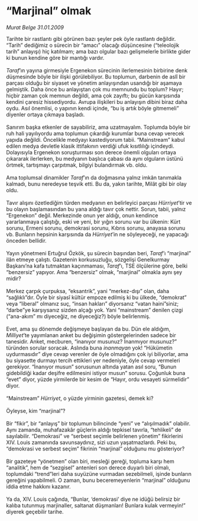 # “Marjinal” olmak

*Murat Belge 31.01.2009*

<div class="taraf_structure_2col_1zq">
<div class="margen_n">



 <p>Tarihte bir rastlantı gibi görünen bazı şeyler pek öyle rastlantı değildir. “Tarih” dediğimiz o sürecin bir “amacı” olacağı düşüncesine (“teleolojik tarih” anlayışı) hiç katılmam; ama bazı olgular bazı gelişmelerle birlikte gider ki bunun kendine göre bir mantığı vardır.<i> <br/><br/>Taraf</i>’ın yayına girmesiyle Ergenekon sürecinin ilerlemesinin birbirine denk düşmesinde böyle bir ilişki görülebiliyor. Bu toplumun, darbenin de aslî bir parçası olduğu bir siyaset ve yönetim anlayışından usandığı bir aşamaya gelmiştik. Daha önce bu anlayıştan çok mu memnundu bu toplum? Hayır; hiçbir zaman çok memnun değildi, ama çok zayıftı; bu gücün karşısında kendini çaresiz hissediyordu. Avrupa ilişkileri bu anlayışın dibini biraz daha oydu. Asıl önemlisi, o yapının kendi içinde, “bu iş artık böyle gitmemeli” diyenler ortaya çıkmaya başladı. <br/><br/>Sanırım başka etkenler de sayabiliriz, ama uzatmayalım. Toplumda böyle bir ruh hali yayılıyordu ama toplumun çıkardığı kurumlar buna cevap verecek yapıda değildi. Öncelikle medyayı kastediyorum tabii. “Mainstream” kabul edilen medya devletle klasik ittifakının verdiği ufuk kısıtlılığı içindeydi. Dolayısıyla Ergenekon soruşturması son derece önemli olguları ortaya çıkararak ilerlerken, bu medyanın başlıca çabası da aynı olguların üstünü örtmek, tartışmayı çarpıtmak, bilgiyi bulandırmak vb. oldu. <br/><br/>Ama toplumsal dinamikler <i>Taraf</i>’ın da doğmasına yalnız imkân tanımakla kalmadı, bunu neredeyse teşvik etti. Bu da, yakın tarihte, Milât gibi bir olay oldu. <br/><br/>Tavır alışını özetlediğim türden medyanın en belirleyici parçası <i>Hürriyet</i>’tir ve bu olayın başlamasından bu yana aldığı tavır çok nettir. Sorun, tabii, yalnız “Ergenekon” değil. Merkezinde onun yer aldığı, onun kendince yararlanmaya çalıştığı, eski ve yeni, bir yığın sorunu var bu ülkenin: Kürt sorunu, Ermeni sorunu, demokrasi sorunu, Kıbrıs sorunu, anayasa sorunu vb. Bunların hepsinin karşısında da <i>Hürriyet</i>’in ne söyleyeceği, ne yapacağı önceden bellidir. <br/><br/>Yayın yönetmeni Ertuğrul Özkök, şu sürecin başından beri, <i>Taraf’</i>ı “marjinal” ilân etmeye çalıştı. Gazetenin korkusuzluğu, sözgelişi Genelkurmay Başkanı’na kafa tutmaktan kaçınmaması, <i>Taraf</i>’ı, TSE ölçülerine göre, belki “benzersiz” yapıyor. Ama “benzersiz” olmak, “marjinal” olmakla aynı şey midir? <br/><br/>Merkez çarpık çurpuksa, “eksantrik”, yani “merkez-dışı” olan, daha “sağlıklı”dır. Öyle bir siyasî kültür empoze edilmiş ki bu ülkede, “demokrat” veya “liberal” olmanız suç, “insan hakları” diyorsanız “vatan haini”siniz; “darbe”ye karşıysanız sizden alçağı yok. Yani “mainstream” denilen çizgi (“ana-akım” mı diyeceğiz, ne diyeceğiz?) böyle belirlenmiş. <br/><br/>Evet, ama şu dönemde değişmeye başlayan da bu. Dün ele aldığım, <i>Milliyet</i>’te yayımlanan anket bu değişimin göstergelerinden sadece bir tanesidir. Anket, mecburen, “inanıyor musunuz? İnanmıyor musunuz?” türünden sorular soracak. Aslında buna <i>inanmayan</i> yok! “Hükümetin uydurmasıdır” diye cevap verenler de öyle olmadığını çok iyi biliyorlar, ama bu siyasette durmayı tercih ettikleri yer nedeniyle, öyle cevap vermeleri gerekiyor. “İnanıyor musun” sorusunun altında yatan asıl soru, “Bunun gidebildiği kadar deşifre edilmesini istiyor musun” sorusu. Çoğunluk buna “evet” diyor, yüzde yirmilerde bir kesim de “Hayır, ordu vesayeti sürmelidir” diyor. <br/><br/>“Mainstream” <i>Hürriyet</i>, o yüzde yirminin gazetesi, demek ki? <br/><br/>Öyleyse, kim “marjinal”? <br/><br/>Bir “fikir”, bir “anlayış” bir toplumun bilincinde “yeni” ve “alışılmadık” olabilir. Aynı zamanda, muhafazakâr güçlerin aldığı tepkisel tavırla, “tehlikeli” de sayılabilir. “Demokrasi” ve “serbest seçimle belirlenen yönetim” fikirlerini XIV. Louis zamanında savunsaydınız, sizi uzun yaşatmazlardı. Peki bu, “demokrasi ve serbest seçim” fikrinin “marjinal” olduğunu mu gösteriyor? <br/><br/>Bir gazeteye “yönetmen” olan biri, mesleği gereği, topluma karşı hem “analitik”, hem de “sezgisel” antenleri son derece duyarlı biri olmalı, toplumdaki “trend”leri daha suyüzüne vurmadan sezebilmeli, işinde bunların gereğini yapabilmeli. O zaman, bunu beceremeyenlerin “marjinal” olduğunu iddia etme hakkını kazanır. <br/><br/>Ya da, XIV. Louis çağında, “Bunlar, ‘demokrasi’ diye ne idüğü belirsiz bir kalıba tutunmuş marjinaller, saltanat düşmanları! Bunlara kulak vermeyin!” diyerek geçebilir tarihe.</p>

<br/>


<div id="taraf_not">
</div>

</div>


</div>
